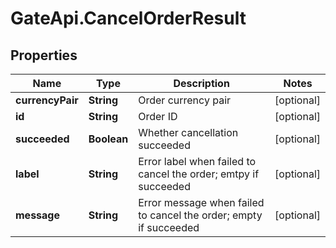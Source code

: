 # GateApi.CancelOrderResult

## Properties
Name | Type | Description | Notes
------------ | ------------- | ------------- | -------------
**currencyPair** | **String** | Order currency pair | [optional] 
**id** | **String** | Order ID | [optional] 
**succeeded** | **Boolean** | Whether cancellation succeeded | [optional] 
**label** | **String** | Error label when failed to cancel the order; emtpy if succeeded | [optional] 
**message** | **String** | Error message when failed to cancel the order; empty if succeeded | [optional] 


